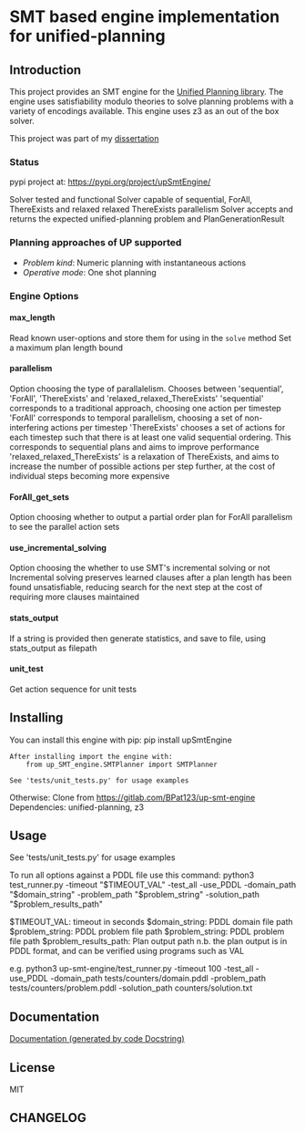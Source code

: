 # SMT based engine implementation for unified-planning

## Introduction
This project provides an SMT engine for the [Unified Planning library](https://github.com/aiplan4eu/unified-planning). The engine uses satisfiability modulo theories to solve planning problems with a variety of encodings available. This engine uses z3 as an out of the box solver.

This project was part of my [dissertation](https://docs.google.com/document/d/1vN7SqLNLoxB4vI8lc05FvGb0I0W2rcUOo2atDi4U-_M/edit?usp=sharing)

### Status
pypi project at: https://pypi.org/project/upSmtEngine/

Solver tested and functional
    Solver capable of sequential, ForAll, ThereExists and relaxed relaxed ThereExists parallelism
Solver accepts and returns the expected unified-planning problem and PlanGenerationResult

### Planning approaches of UP supported
- *Problem kind*: Numeric planning with instantaneous actions
- *Operative mode*: One shot planning


### Engine Options
#### max_length
Read known user-options and store them for using in the `solve` method
Set a maximum plan length bound
#### parallelism
Option choosing the type of parallalelism. Chooses between 'sequential', 'ForAll', 'ThereExists' and 'relaxed_relaxed_ThereExists'
'sequential' corresponds to a traditional approach, choosing one action per timestep
'ForAll' corresponds to temporal parallelism, choosing a set of non-interfering actions per timestep
'ThereExists' chooses a set of actions for each timestep such that there is at least one valid sequential ordering. This corresponds to sequential plans and aims to improve performance
'relaxed_relaxed_ThereExists' is a relaxation of ThereExists, and aims to increase the number of possible actions per step further, at the cost of individual steps becoming more expensive
#### ForAll_get_sets
Option choosing whether to output a partial order plan for ForAll parallelism to see the parallel action sets
#### use_incremental_solving
Option choosing the whether to use SMT's incremental solving or not
Incremental solving preserves learned clauses after a plan length has been found unsatisfiable, reducing search for the next step at the cost of requiring more clauses maintained
#### stats_output
If a string is provided then generate statistics, and save to file, using stats_output as filepath
#### unit_test
Get action sequence for unit tests


## Installing
You can install this engine with pip: 
    pip install upSmtEngine

    After installing import the engine with:
        from up_SMT_engine.SMTPlanner import SMTPlanner
    
    See 'tests/unit_tests.py' for usage examples

Otherwise:
    Clone from https://gitlab.com/BPat123/up-smt-engine
    Dependencies: unified-planning, z3

## Usage
See 'tests/unit_tests.py' for usage examples

To run all options against a PDDL file use this command:
python3 test_runner.py -timeout "$TIMEOUT_VAL" -test_all -use_PDDL -domain_path "$domain_string" -problem_path "$problem_string" -solution_path "$problem_results_path"

$TIMEOUT_VAL: timeout in seconds
$domain_string: PDDL domain file path
$problem_string: PDDL problem file path
$problem_string: PDDL problem file path
$problem_results_path: Plan output path
n.b. the plan output is in PDDL format, and can be verified using programs such as VAL

e.g.
python3 up-smt-engine/test_runner.py -timeout 100 -test_all -use_PDDL -domain_path tests/counters/domain.pddl -problem_path tests/counters/problem.pddl -solution_path counters/solution.txt

## Documentation

[Documentation (generated by code Docstring)](https://bpat123.gitlab.io/up-smt-engine/html/)

## License

MIT

## CHANGELOG
